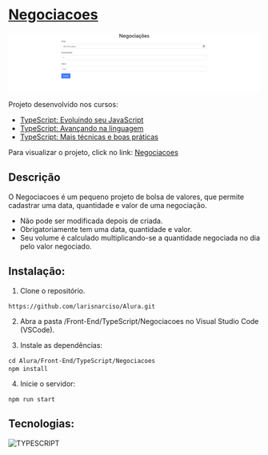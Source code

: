 # [Negociacoes](https://larisnarciso.github.io/Alura/Front-End/TypeScript/Negociacoes/dist/index.html)

![Screenshot da tela inicial do Negociacoes](img/negociacoes.png)

Projeto desenvolvido nos cursos:

- [TypeScript: Evoluindo seu JavaScript](https://cursos.alura.com.br/course/typescript-evoluindo-javascript)
- [TypeScript: Avançando na linguagem](https://cursos.alura.com.br/course/typescript-avancando-linguagem)
- [TypeScript: Mais técnicas e boas práticas](https://cursos.alura.com.br/course/typescript-tecnicas-boas-praticas)

Para visualizar o projeto, click no link: [Negociacoes](https://larisnarciso.github.io/Alura/Front-End/TypeScript/Negociacoes/dist/index.html)

## Descrição

O Negociacoes é um pequeno projeto de bolsa de valores, que permite cadastrar uma data, quantidade e valor de uma negociação.

- Não pode ser modificada depois de criada.
- Obrigatoriamente tem uma data, quantidade e valor.
- Seu volume é calculado multiplicando-se a quantidade negociada no dia pelo valor negociado.

## Instalação:

1. Clone o repositório.

```
https://github.com/larisnarciso/Alura.git
```

2. Abra a pasta /Front-End/TypeScript/Negociacoes no Visual Studio Code (VSCode).

3. Instale as dependências:

```
cd Alura/Front-End/TypeScript/Negociacoes
npm install
```

4. Inicie o servidor:

```
npm run start
```

## Tecnologias:

![TYPESCRIPT](https://img.shields.io/badge/TypeScript-%2320232a.svg?style=for-the-badge&logo=typescript&logoColor=007ACC)
